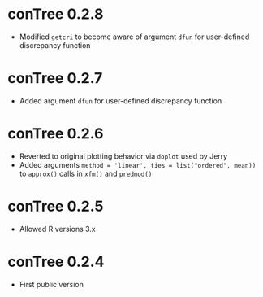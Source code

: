 # conTree 0.2.8

- Modified `getcri` to become aware of argument `dfun` for
  user-defined discrepancy function

# conTree 0.2.7

- Added argument `dfun` for user-defined discrepancy function

# conTree 0.2.6

- Reverted to original plotting behavior via `doplot` used by Jerry
- Added arguments `method = 'linear', ties = list("ordered", mean))`
  to `approx()` calls in `xfm()` and `predmod()`

# conTree 0.2.5

- Allowed R versions 3.x

# conTree 0.2.4

- First public version
